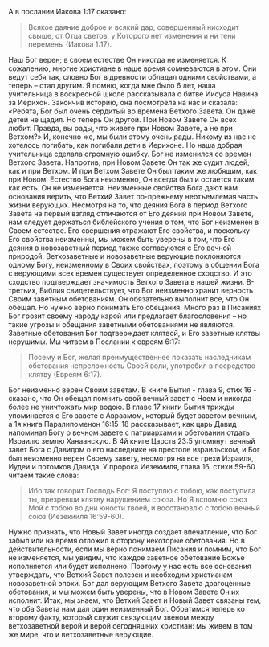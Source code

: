 А в послании Иакова 1:17 сказано:

>  Всякое даяние доброе и всякий дар, совершенный нисходит свыше, от Отца светов, у Которого нет изменения и ни тени перемены (Иакова 1:17).

Наш Бог верен; в своем естестве Он никогда не изменяется.
К сожалению, многие христиане в наше время сомневаются в этом. Они ведут себя так, словно Бог в древности обладал одними свойствами, а теперь – стал другим.
Я помню, когда мне было 6 лет, наша учительница в воскресной школе рассказывала о битве Иисуса Навина за Иерихон. Закончив историю, она посмотрела на нас и сказала: «Ребята, Бог был очень сердитый во времена Ветхого Завета. Он даже детей не щадил. Но теперь Он другой. При Новом Завете Он всех любит. Правда, вы рады, что живете при Новом Завете, а не при Ветхом?» И, конечно же, мы были этому очень рады. Никому из нас не хотелось погибать, как погибали дети в Иерихоне.
Но наша добрая учительница сделала огромную ошибку. Бог не изменился со времен Ветхого Завета. Напротив, при Новом Завете Он так же судит людей, как и при Ветхом. И при Ветхом Завете Он был таким же любящим, как при Новом. Естество Бога неизменно, Он всегда был и остается таким как есть. Он не изменяется.
Неизменные свойства Бога дают нам основания верить, что Ветхий Завет по-прежнему неотъемлемая часть жизни верующих. Несмотря на то, что деяния Бога в период Ветхого Завета на первый взгляд отличаются от Его деяний при Новом Завете, нам следует держаться библейского учения о том, что Бог неизменен в Своем естестве. Его свершения отражают Его свойства, и поскольку Его свойства неизменны, мы можем быть уверены в том, что Его деяния в новозаветный период также согласуются с Его вечной природой. Ветхозаветные и новозаветные верующие поклоняются одному Богу, неизменному в Своих свойствах, поэтому в общении Бога с верующими всех времен существует определенное сходство. И это сходство подтверждает значимость Ветхого Завета в нашей жизни.
В-третьих, Библия свидетельствует, что Бог неизменно хранит верность Своим заветным обетованиям. Он обязательно выполнит все, что Он обещал. Но нужно верно понимать Его обещания. Много раз в Писаниях Бог грозит своему народу карой или предлагает благословения – но такие угрозы и обещания заветными обетованиями не являются. Заветные обетования Бог подтверждает клятвой, и Его заветные клятвы нерушимы. Мы читаем в Послании к евреям 6:17:

> Посему и Бог, желая преимущественнее показать наследникам обетования непреложность Своей воли, употребил в посредство клятву (Евреям 6:17).

Бог неизменно верен Своим заветам. В книге Бытия - глава 9, стих 16 - сказано, что Он обещал помнить свой вечный завет с Ноем и никогда более не уничтожать мир водою. В главе 17 книги Бытия трижды упоминается о Его завете с Авраамом, который будет заветом вечным, а 1я книга Паралипоменон 16:15-18 рассказывает, как царь Давид напоминал Богу о вечном завете с патриархами и обетовании отдать Израилю землю Ханаанскую. В 4й книге Царств 23:5 упомянут вечный завет Бога с Давидом о его наследнике на престоле израильском, и Бог был неизменно верен Своему завету, несмотря на все грехи Израиля, Иудеи и потомков Давида. У пророка Иезекииля, глава 16, стихи 59-60 читаем такие слова:

> Ибо так говорит Господь Бог: Я поступлю с тобою, как поступила ты, презревши клятву нарушением союза. Но Я вспомню союз Мой с тобою во дни юности твоей, и восстановлю с тобою вечный союз (Иезекииля 16:59-60).

Нужно признать, что Новый Завет иногда создает впечатление, что Бог забыл или на время отложил в сторону некоторые обетования. Но в действительности, если мы верно понимаем Писания и помним, что Бог не изменяется, мы увидим, что каждое заветное обетование Божье исполняется или будет исполнено. Поэтому у нас есть все основания утверждать, что Ветхий Завет полезен и необходим христианам новозаветной эпохи. Бог дал верующим Ветхого Завета драгоценные обетования, и мы можем быть уверены, что в Новом Завете Он их исполнит.
Итак, мы знаем, что Ветхий Завет и Новый Завет связаны тем, что оба Завета нам дал один неизменный Бог. Обратимся теперь ко второму факту, который служит связующим звеном между ветхозаветной верой и верой сегодняшних христиан: мы живем в том же мире, что и ветхозаветные верующие.

